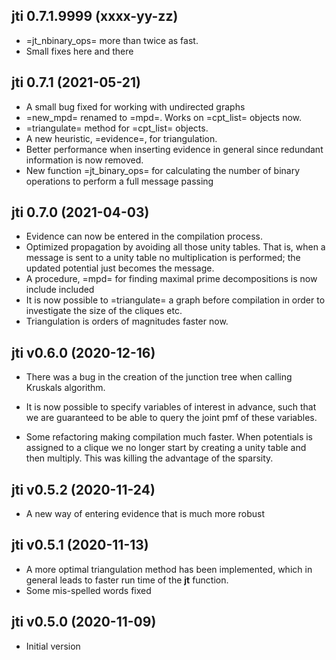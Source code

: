 ## jti 0.7.1.9999 (xxxx-yy-zz)

 * =jt_nbinary_ops= more than twice as fast.
 * Small fixes here and there

## jti 0.7.1 (2021-05-21)

 * A small bug fixed for working with undirected graphs
 * =new_mpd= renamed to =mpd=. Works on =cpt_list= objects now.
 * =triangulate= method for =cpt_list= objects.
 * A new heuristic, =evidence=, for triangulation.
 * Better performance when inserting evidence in general since redundant information is now removed.
 * New function =jt_binary_ops= for calculating the number of binary operations to perform a full message passing

## jti 0.7.0 (2021-04-03)

 * Evidence can now be entered in the compilation process.
 * Optimized propagation by avoiding all those unity tables. That is, when a message is sent to a unity table no multiplication is performed; the updated potential just becomes the message.
 * A procedure, =mpd= for finding maximal prime decompositions is now include included
 * It is now possible to =triangulate= a graph before compilation in order to investigate the size of the cliques etc.
 * Triangulation is orders of magnitudes faster now.

## jti v0.6.0 (2020-12-16)

 * There was a bug in the creation of the junction tree when calling Kruskals algorithm.
 
 * It is now possible to specify variables of interest in advance, such that we are 
 guaranteed to be able to query the joint pmf of these variables.
 * Some refactoring making compilation much faster. When potentials is assigned to
 a clique we no longer start by creating a unity table and then multiply. This was killing
 the advantage of the sparsity.
 
## jti v0.5.2 (2020-11-24)

 * A new way of entering evidence that is much more robust
 
## jti v0.5.1 (2020-11-13)

 * A more optimal triangulation method has been implemented, which in general leads to faster run time of the **jt** function.
 * Some mis-spelled words fixed

## jti v0.5.0 (2020-11-09)

 * Initial version
